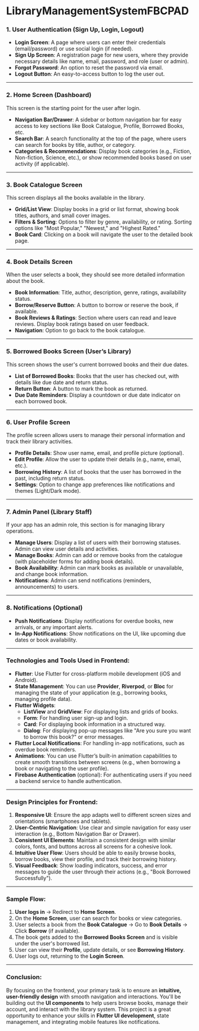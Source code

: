 # LibraryManagementSystemFBCPAD

### **1. User Authentication (Sign Up, Login, Logout)**  
- **Login Screen**: A page where users can enter their credentials (email/password) or use social login (if needed).
- **Sign Up Screen**: A registration page for new users, where they provide necessary details like name, email, password, and role (user or admin).
- **Forgot Password**: An option to reset the password via email.
- **Logout Button**: An easy-to-access button to log the user out.

---

### **2. Home Screen (Dashboard)**  
This screen is the starting point for the user after login.  
- **Navigation Bar/Drawer**: A sidebar or bottom navigation bar for easy access to key sections like Book Catalogue, Profile, Borrowed Books, etc.
- **Search Bar**: A search functionality at the top of the page, where users can search for books by title, author, or category.
- **Categories & Recommendations**: Display book categories (e.g., Fiction, Non-fiction, Science, etc.), or show recommended books based on user activity (if applicable).

---

### **3. Book Catalogue Screen**  
This screen displays all the books available in the library.  
- **Grid/List View**: Display books in a grid or list format, showing book titles, authors, and small cover images.
- **Filters & Sorting**: Options to filter by genre, availability, or rating. Sorting options like "Most Popular," "Newest," and "Highest Rated."
- **Book Card**: Clicking on a book will navigate the user to the detailed book page.

---

### **4. Book Details Screen**  
When the user selects a book, they should see more detailed information about the book.  
- **Book Information**: Title, author, description, genre, ratings, availability status.
- **Borrow/Reserve Button**: A button to borrow or reserve the book, if available.
- **Book Reviews & Ratings**: Section where users can read and leave reviews. Display book ratings based on user feedback.
- **Navigation**: Option to go back to the book catalogue.

---

### **5. Borrowed Books Screen (User’s Library)**  
This screen shows the user's current borrowed books and their due dates.  
- **List of Borrowed Books**: Books that the user has checked out, with details like due date and return status.
- **Return Button**: A button to mark the book as returned.
- **Due Date Reminders**: Display a countdown or due date indicator on each borrowed book.

---

### **6. User Profile Screen**  
The profile screen allows users to manage their personal information and track their library activities.  
- **Profile Details**: Show user name, email, and profile picture (optional).
- **Edit Profile**: Allow the user to update their details (e.g., name, email, etc.).
- **Borrowing History**: A list of books that the user has borrowed in the past, including return status.
- **Settings**: Option to change app preferences like notifications and themes (Light/Dark mode).

---

### **7. Admin Panel (Library Staff)**  
If your app has an admin role, this section is for managing library operations.  
- **Manage Users**: Display a list of users with their borrowing statuses. Admin can view user details and activities.
- **Manage Books**: Admin can add or remove books from the catalogue (with placeholder forms for adding book details).
- **Book Availability**: Admin can mark books as available or unavailable, and change book information.
- **Notifications**: Admin can send notifications (reminders, announcements) to users.

---

### **8. Notifications (Optional)**  
- **Push Notifications**: Display notifications for overdue books, new arrivals, or any important alerts.
- **In-App Notifications**: Show notifications on the UI, like upcoming due dates or book availability.

---

### **Technologies and Tools Used in Frontend:**

- **Flutter**: Use Flutter for cross-platform mobile development (iOS and Android).
- **State Management**: You can use **Provider**, **Riverpod**, or **Bloc** for managing the state of your application (e.g., borrowing books, managing profile data).
- **Flutter Widgets**:
  - **ListView** and **GridView**: For displaying lists and grids of books.
  - **Form**: For handling user sign-up and login.
  - **Card**: For displaying book information in a structured way.
  - **Dialog**: For displaying pop-up messages like "Are you sure you want to borrow this book?" or error messages.
- **Flutter Local Notifications**: For handling in-app notifications, such as overdue book reminders.
- **Animations**: You can use Flutter’s built-in animation capabilities to create smooth transitions between screens (e.g., when borrowing a book or navigating to the user profile).
- **Firebase Authentication** (optional): For authenticating users if you need a backend service to handle authentication.

---

### **Design Principles for Frontend:**

1. **Responsive UI**: Ensure the app adapts well to different screen sizes and orientations (smartphones and tablets).
2. **User-Centric Navigation**: Use clear and simple navigation for easy user interaction (e.g., Bottom Navigation Bar or Drawer).
3. **Consistent UI Elements**: Maintain a consistent design with similar colors, fonts, and buttons across all screens for a cohesive look.
4. **Intuitive User Flow**: Users should be able to easily browse books, borrow books, view their profile, and track their borrowing history.
5. **Visual Feedback**: Show loading indicators, success, and error messages to guide the user through their actions (e.g., "Book Borrowed Successfully").

---

### **Sample Flow:**

1. **User logs in** → Redirect to **Home Screen**.
2. On the **Home Screen**, user can search for books or view categories.
3. User selects a book from the **Book Catalogue** → Go to **Book Details** → Click **Borrow** (if available).
4. The book gets added to the **Borrowed Books Screen** and is visible under the user's borrowed list.
5. User can view their **Profile**, update details, or see **Borrowing History**.
6. User logs out, returning to the **Login Screen**.

---

### **Conclusion:**

By focusing on the frontend, your primary task is to ensure an **intuitive, user-friendly design** with smooth navigation and interactions. You'll be building out the **UI components** to help users browse books, manage their account, and interact with the library system. This project is a great opportunity to enhance your skills in **Flutter UI development**, state management, and integrating mobile features like notifications.
